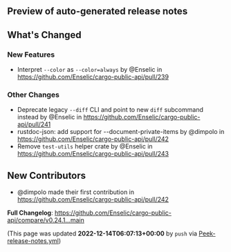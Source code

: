 ## Preview of auto-generated release notes
<!-- Release notes generated using configuration in .github/release.yml at main -->

## What's Changed
### New Features
* Interpret `--color` as `--color=always` by @Enselic in https://github.com/Enselic/cargo-public-api/pull/239
### Other Changes
* Deprecate legacy `--diff` CLI and point to new `diff` subcommand instead by @Enselic in https://github.com/Enselic/cargo-public-api/pull/241
* rustdoc-json: add support for --document-private-items by @dimpolo in https://github.com/Enselic/cargo-public-api/pull/242
* Remove `test-utils` helper crate by @Enselic in https://github.com/Enselic/cargo-public-api/pull/243

## New Contributors
* @dimpolo made their first contribution in https://github.com/Enselic/cargo-public-api/pull/242

**Full Changelog**: https://github.com/Enselic/cargo-public-api/compare/v0.24.1...main


(This page was updated **2022-12-14T06:07:13+00:00** by `push` via [Peek-release-notes.yml](https://github.com/Enselic/cargo-public-api/actions/runs/3692230728))
